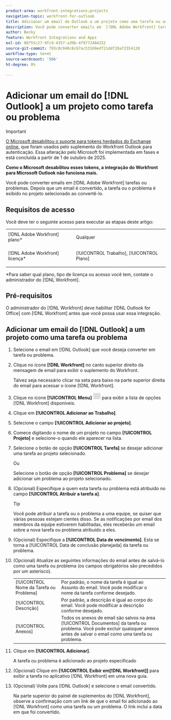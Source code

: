 ```yaml
---
product-area: workfront-integrations;projects
navigation-topic: workfront-for-outlook
title: Adicionar um email do Outlook a um projeto como uma tarefa ou um problema
description: Você pode converter emails em  [!DNL Adobe Workfront] tarefas ou problemas. Depois que um email é convertido, a tarefa ou o problema é exibido no projeto selecionado ao convertê-lo.
author: Becky
feature: Workfront Integrations and Apps
exl-id: 00755c27-9fc9-4357-a39b-4f9772484252
source-git-commit: 793c8c940c8cb7ac53169edf21ddf28af2554120
workflow-type: tm+mt
source-wordcount: '566'
ht-degree: 0%

---
```


# Adicionar um email do [!DNL Outlook] a um projeto como tarefa ou problema


>[!IMPORTANT]
>
>[O Microsoft desabilitou o suporte para tokens herdados do Exchange online](https://learn.microsoft.com/en-us/office/dev/add-ins/outlook/faq-nested-app-auth-outlook-legacy-tokens), que foram usados pelo suplemento do Workfront Outlook para autenticação. Essa alteração pelo Microsoft foi implementada em fases e está concluída a partir de 1 de outubro de 2025.
>
>**Como o Microsoft desabilitou esses tokens, a integração do Workfront para Microsoft Outlook não funciona mais.**

Você pode converter emails em [!DNL Adobe Workfront] tarefas ou problemas. Depois que um email é convertido, a tarefa ou o problema é exibido no projeto selecionado ao convertê-lo.

## Requisitos de acesso

Você deve ter o seguinte acesso para executar as etapas deste artigo:

<table style="table-layout:auto"> 
 <col> 
 <col> 
 <tbody> 
  <tr> 
   <td role="rowheader">[!DNL Adobe Workfront] plano*</td> 
   <td> <p>Qualquer</p> </td> 
  </tr> 
  <tr> 
   <td role="rowheader">[!DNL Adobe Workfront] licença*</td> 
   <td> <p>[!UICONTROL Trabalho], [!UICONTROL Plano]</p> </td> 
  </tr> 
 </tbody> 
</table>

&#42;Para saber qual plano, tipo de licença ou acesso você tem, contate o administrador do [!DNL Workfront].

## Pré-requisitos

O administrador do [!DNL Workfront] deve habilitar [!DNL Outlook for Office] com [!DNL Workfront] antes que você possa usar essa integração.

## Adicionar um email do [!DNL Outlook] a um projeto como uma tarefa ou problema

1. Selecione o email em [!DNL Outlook] que você deseja converter em tarefa ou problema.
1. Clique no ícone **[!DNL Workfront]** no canto superior direito da mensagem de email para exibir o suplemento do Workfront.

   Talvez seja necessário clicar na seta para baixo na parte superior direita do email para acessar o ícone [!DNL Workfront].

1. Clique no ícone **[!UICONTROL Menu]** ![o365_addin_menu_icon.png](assets/o365-addin-menu2-icon.png) para exibir a lista de opções [!DNL Workfront] disponíveis.



1. Clique em **[!UICONTROL Adicionar ao Trabalho]**.

1. Selecione o campo **[!UICONTROL Adicionar ao projeto]**.
1. Comece digitando o nome de um projeto no campo **[!UICONTROL Projeto]** e selecione-o quando ele aparecer na lista.
1. Selecione o botão de opção **[!UICONTROL Tarefa]** se desejar adicionar uma tarefa ao projeto selecionado.

   Ou

   Selecione o botão de opção **[!UICONTROL Problema]** se desejar adicionar um problema ao projeto selecionado.

1. (Opcional) Especifique a quem esta tarefa ou problema está atribuído no campo **[!UICONTROL Atribuir a tarefa a]**.

   >[!TIP]
   >
   >Você pode atribuir a tarefa ou o problema a uma equipe, se quiser que várias pessoas estejam cientes disso. Se as notificações por email dos membros da equipe estiverem habilitadas, eles receberão um email sobre a nova tarefa ou problema atribuído a eles.


1. (Opcional) Especifique a **[!UICONTROL Data de vencimento]**. Esta se torna a [!UICONTROL Data de conclusão planejada] da tarefa ou problema.
1. (Opcional) Atualize as seguintes informações do email antes de salvá-lo como uma tarefa ou problema (os campos obrigatórios são precedidos por um asterisco).

   <table style="table-layout:auto">
      <tr>
        <td>[!UICONTROL Nome da Tarefa ou Problema]</td>
        <td>Por padrão, o nome da tarefa é igual ao Assunto do email. Você pode modificar o nome da tarefa conforme desejado.</td>
        <td></td>
      </tr>
      <tr>
        <td>[!UICONTROL Descrição]</td>
        <td>Por padrão, a descrição é igual ao corpo do email. Você pode modificar a descrição conforme desejado.</td>
      </tr>
      <tr>
        <td>[!UICONTROL Anexos]</td>
        <td>Todos os anexos de email são salvos na área [!UICONTROL Documentos] da tarefa ou problema. Você pode excluir quaisquer anexos antes de salvar o email como uma tarefa ou problema.</td>
      </tr>
   </table>

1. Clique em **[!UICONTROL Adicionar]**.

   A tarefa ou problema é adicionado ao projeto especificado

1. (Opcional) Clique em **[!UICONTROL Exibir em[!DNL Workfront]]** para exibir a tarefa no aplicativo [!DNL Workfront] em uma nova guia.

1. (Opcional) Volte para [!DNL Outlook] e selecione o email convertido.

   Na parte superior do painel de suplementos do [!DNL Workfront], observe a confirmação com um link de que o email foi adicionado ao [!DNL Workfront] como uma tarefa ou um problema. O link inclui a data em que foi convertido.



